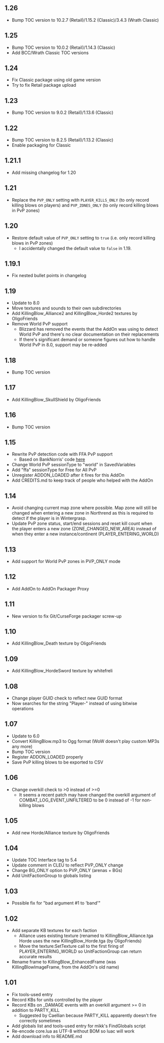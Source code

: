 ## 1.26
- Bump TOC version to 10.2.7 (Retail)/1.15.2 (Classic)/3.4.3 (Wrath Classic)

## 1.25
- Bump TOC version to 10.0.2 (Retail)/1.14.3 (Classic)
- Add BCC/Wrath Classic TOC versions

## 1.24
- Fix Classic package using old game version
- Try to fix Retail package upload

## 1.23
- Bump TOC version to 9.0.2 (Retail)/1.13.6 (Classic)

## 1.22
- Bump TOC version to 8.2.5 (Retail)/1.13.2 (Classic)
- Enable packaging for Classic

## 1.21.1
- Add missing changelog for 1.20

## 1.21
- Replace the `PVP_ONLY` setting with `PLAYER_KILLS_ONLY` (to only record killing blows on players) and `PVP_ZONES_ONLY` (to only record killing blows in PvP zones)

## 1.20
- Restore default value of `PVP_ONLY` setting to `true` (i.e. only record killing blows in PvP zones)
	- I accidentally changed the default value to `false` in 1.19.

## 1.19.1
- Fix nested bullet points in changelog

## 1.19
- Update to 8.0
- Move textures and sounds to their own subdirectories
- Add KillingBlow_Alliance2 and KillingBlow_Horde2 textures by OligoFriends
- Remove World PvP support
	- Blizzard has removed the events that the AddOn was using to detect World PvP and there's no clear documentation on their replacements
	- If there's significant demand or someone figures out how to handle World PvP in 8.0, support may be re-added

## 1.18
- Bump TOC version

## 1.17
- Add KillingBlow_SkullShield by OligoFriends

## 1.16
- Bump TOC version

## 1.15
- Rewrite PvP detection code with FFA PvP support
	- Based on BankNorris' code [here](http://www.wowinterface.com/forums/showpost.php?p=309202&postcount=20)
- Change World PvP sessionType to "world" in SavedVariables
- Add "ffa" sessionType for Free for All PvP
- Unregister ADDON_LOADED after it fires for this AddOn
- Add CREDITS.md to keep track of people who helped with the AddOn

## 1.14
- Avoid changing current map zone where possible. Map zone will still be changed when entering a new zone in Northrend as this is required to detect if the player is in Wintergrasp.
- Update PvP zone status, start/end sessions and reset kill count when the player enters a new zone (ZONE_CHANGED_NEW_AREA) instead of when they enter a new instance/continent (PLAYER_ENTERING_WORLD)

## 1.13
- Add support for World PvP zones in PVP_ONLY mode

## 1.12
- Add AddOn to AddOn Packager Proxy

## 1.11
- New version to fix Git/CurseForge packager screw-up

## 1.10
- Add KillingBlow_Death texture by OligoFriends

## 1.09
- Add KillingBlow_HordeSword texture by whitefreli

## 1.08
- Change player GUID check to reflect new GUID format
- Now searches for the string "Player-" instead of using bitwise operations

## 1.07
- Update to 6.0
- Convert KillingBlow.mp3 to Ogg format (WoW doesn't play custom MP3s any more)
- Bump TOC version
- Register ADDON_LOADED properly
- Save PvP killing blows to be exported to CSV

## 1.06
- Change overkill check to >0 instead of >=0
  - It seems a recent patch may have changed the overkill argument of COMBAT_LOG_EVENT_UNFILTERED to be 0 instead of -1 for non-killing blows

## 1.05
- Add new Horde/Alliance texture by OligoFriends

## 1.04
- Update TOC Interface tag to 5.4
- Update comment in CLEU to reflect PVP_ONLY change
- Change BG_ONLY option to PVP_ONLY (arenas + BGs)
- Add UnitFactionGroup to globals listing

## 1.03
- Possible fix for "bad argument #1 to 'band'"

## 1.02
- Add separate KB textures for each faction
  - Alliance uses existing texture (renamed to KillingBlow_Alliance.tga Horde uses the new KillingBlow_Horde.tga (by OligoFriends)
  - Move the texture:SetTexture call to the first firing of PLAYER_ENTERING_WORLD so UnitFactionGroup can return accurate results
- Rename frame to KillingBlow_EnhancedFrame (was KillingBlowImageFrame, from the AddOn's old name)

## 1.01
- Fix tools-used entry
- Record KBs for units controlled by the player
- Record KBs on _DAMAGE events with an overkill argument >= 0 in addition to PARTY_KILL
  - Suggested by Caellian because PARTY_KILL apparently doesn't fire correctly sometimes
- Add globals list and tools-used entry for mikk's FindGlobals script	
- Re-encode core.lua as UTF-8 without BOM so luac will work
- Add download info to README.md